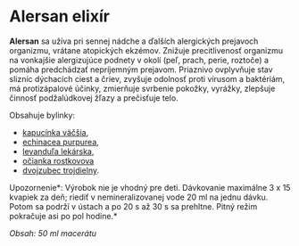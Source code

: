 Alersan elixír
==============

**Alersan** sa užíva pri sennej nádche a ďalších alergických prejavoch
organizmu, vrátane atopických ekzémov. Znižuje precitlivenosť organizmu na
vonkajšie alergizujúce podnety v okolí (peľ, prach, perie, roztoče) a pomáha
predchádzať nepríjemným prejavom. Priaznivo ovplyvňuje stav slizníc dýchacích
ciest a čriev, zvyšuje odolnosť proti vírusom a baktériám, má protizápalové
účinky, zmierňuje svrbenie pokožky, vyrážky, zlepšuje činnosť podžalúdkovej
žľazy a prečisťuje telo.

Obsahuje bylinky:

* [kapucínka väčšia](../bylinky/kapucinka-vacsia),
* [echinacea purpurea](../bylinky/echinacea-purpurea),
* [levanduľa lekárska](../bylinky/levandula-lekarska),
* [očianka rostkovova](../bylinky/ocianka-rostkovova)
* [dvojzubec trojdielny](../bylinky/dvojzubec-trojdielny).

Upozornenie*: Výrobok nie je vhodný pre deti. Dávkovanie maximálne 3 x 15
kvapiek za deň; riediť v nemineralizovanej vode 20 ml na jednu dávku. Potom sa
podrží v ústach a po 20 s až 30 s sa prehltne. Pitný režim pokračuje asi po pol
hodine.*

*Obsah: 50 ml macerátu*

